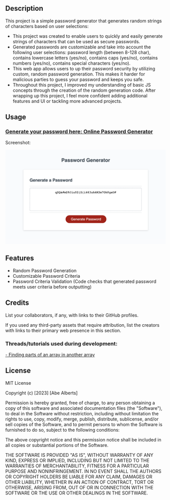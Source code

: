 # <Random-Password-Generator>

## Description

This project is a simple password generator that generates random strings of characters based on user selections:

- This project was created to enable users to quickly and easily generate strings of characters that can be used as secure passwords.
- Generated passwords are customizable and take into account the following user selections: password length (between 8-128 char), contains lowercase letters (yes/no), contains caps (yes/no), contains numbers (yes/no), contains special characters (yes/no).
- This web app allows users to up their password security by utilizing custom, random password generation. This makes it harder for malicious parties to guess your password and keeps you safe.
- Throughout this project, I improved my understanding of basic JS concepts through the creation of the random generation code. After wrapping up this project, I feel more confident adding additional features and UI or tackling more advanced projects.

## Usage

### [Generate your password here: Online Password Generator](https://abealberts.github.io/random-password-generator/)

Screenshot:

![Random Password Generator Screenshot](assets/images/random-password-generator-screenshot.png)  

## Features

- Random Password Generation
- Customizable Password Criteria
- Password Criteria Validation (Code checks that generated password meets user criteria before outputting)

## Credits

List your collaborators, if any, with links to their GitHub profiles.

If you used any third-party assets that require attribution, list the creators with links to their primary web presence in this section.

### Threads/tutorials used during development:

[- Finding parts of an array in another array](https://stackoverflow.com/questions/16312528/check-if-an-array-contains-any-element-of-another-array-in-javascript)

## License

MIT License

Copyright (c) [2023] [Abe Alberts]

Permission is hereby granted, free of charge, to any person obtaining a copy
of this software and associated documentation files (the "Software"), to deal
in the Software without restriction, including without limitation the rights
to use, copy, modify, merge, publish, distribute, sublicense, and/or sell
copies of the Software, and to permit persons to whom the Software is
furnished to do so, subject to the following conditions:

The above copyright notice and this permission notice shall be included in all
copies or substantial portions of the Software.

THE SOFTWARE IS PROVIDED "AS IS", WITHOUT WARRANTY OF ANY KIND, EXPRESS OR
IMPLIED, INCLUDING BUT NOT LIMITED TO THE WARRANTIES OF MERCHANTABILITY,
FITNESS FOR A PARTICULAR PURPOSE AND NONINFRINGEMENT. IN NO EVENT SHALL THE
AUTHORS OR COPYRIGHT HOLDERS BE LIABLE FOR ANY CLAIM, DAMAGES OR OTHER
LIABILITY, WHETHER IN AN ACTION OF CONTRACT, TORT OR OTHERWISE, ARISING FROM,
OUT OF OR IN CONNECTION WITH THE SOFTWARE OR THE USE OR OTHER DEALINGS IN THE
SOFTWARE.
